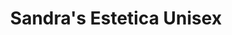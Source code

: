 ---
title: "Sandra's Estetica Unisex"
url: /indianapolis/sandras-estetica-unisex/
shop: Kosmetik
---